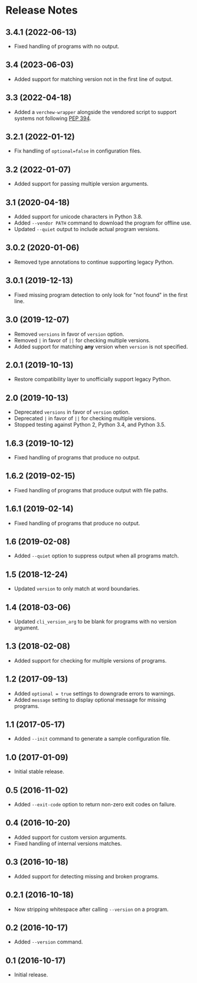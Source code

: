 # Release Notes

## 3.4.1 (2022-06-13)

- Fixed handling of programs with no output.

## 3.4 (2023-06-03)

- Added support for matching version not in the first line of output.

## 3.3 (2022-04-18)

- Added a `verchew-wrapper` alongside the vendored script to support systems not following [PEP 394](https://peps.python.org/pep-0394/).

## 3.2.1 (2022-01-12)

- Fix handling of `optional=false` in configuration files.

## 3.2 (2022-01-07)

- Added support for passing multiple version arguments.

## 3.1 (2020-04-18)

- Added support for unicode characters in Python 3.8.
- Added `--vendor PATH` command to download the program for offline use.
- Updated `--quiet` output to include actual program versions.

## 3.0.2 (2020-01-06)

- Removed type annotations to continue supporting legacy Python.

## 3.0.1 (2019-12-13)

- Fixed missing program detection to only look for "not found" in the first line.

## 3.0 (2019-12-07)

- Removed `versions` in favor of `version` option.
- Removed `|` in favor of `||` for checking multiple versions.
- Added support for matching **any** version when `version` is not specified.

## 2.0.1 (2019-10-13)

- Restore compatibility layer to unofficially support legacy Python.

## 2.0 (2019-10-13)

- Deprecated `versions` in favor of `version` option.
- Deprecated `|` in favor of `||` for checking multiple versions.
- Stopped testing against Python 2, Python 3.4, and Python 3.5.

## 1.6.3 (2019-10-12)

- Fixed handling of programs that produce no output.

## 1.6.2 (2019-02-15)

- Fixed handling of programs that produce output with file paths.

## 1.6.1 (2019-02-14)

- Fixed handling of programs that produce no output.

## 1.6 (2019-02-08)

- Added `--quiet` option to suppress output when all programs match.

## 1.5 (2018-12-24)

- Updated `version` to only match at word boundaries.

## 1.4 (2018-03-06)

- Updated `cli_version_arg` to be blank for programs with no version argument.

## 1.3 (2018-02-08)

- Added support for checking for multiple versions of programs.

## 1.2 (2017-09-13)

- Added `optional = true` settings to downgrade errors to warnings.
- Added `message` setting to display optional message for missing programs.

## 1.1 (2017-05-17)

- Added `--init` command to generate a sample configuration file.

## 1.0 (2017-01-09)

- Initial stable release.

## 0.5 (2016-11-02)

- Added `--exit-code` option to return non-zero exit codes on failure.

## 0.4 (2016-10-20)

- Added support for custom version arguments.
- Fixed handling of internal versions matches.

## 0.3 (2016-10-18)

- Added support for detecting missing and broken programs.

## 0.2.1 (2016-10-18)

- Now stripping whitespace after calling `--version` on a program.

## 0.2 (2016-10-17)

- Added `--version` command.

## 0.1 (2016-10-17)

- Initial release.
